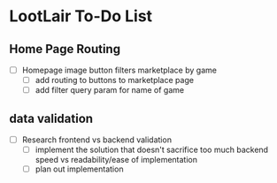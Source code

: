 # LootLair To-Do List

## Home Page Routing

- [ ] Homepage image button filters marketplace by game
  - [ ] add routing to buttons to marketplace page
  - [ ] add filter query param for name of game

## data validation

- [ ] Research frontend vs backend validation
  - [ ] implement the solution that doesn't sacrifice too much backend speed vs readability/ease of implementation
  - [ ] plan out implementation

